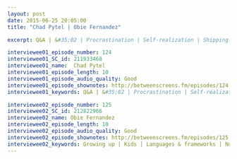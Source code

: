 ```yaml
---
layout: post
date: 2015-06-25 20:05:00
title: "Chad Pytel | Obie Fernandez" 

excerpt: Q&A | &#35;02 | Procrastination | Self-realization | Shipping everyday | Impostor syndrome | Growing up | Education | Discrimination | Comedy | Traveling | Status quo | Female coworkers | Minority status || Growing up | Kids | Languages & frameworks | Node.js | JavaScript | CoffeeScript | Firebase | Angualr.js | Material Design | Creative urge | Pissed off | “American Dream” | Female co-workers | Adverse environment | DevChix 

interviewee01_episode_number: 124
interviewee01_SC_id: 211933468
interviewee01_name:  Chad Pytel 
interviewee01_episode_length: 10
interviewee01_episode_audio_quality: Good
interviewee01_episode_shownotes: http://betweenscreens.fm/episodes/124
interviewee01_keywords: Q&A | &#35;02 | Procrastination | Self-realization | Shipping everyday | Impostor syndrome | Growing up | Education | Discrimination | Comedy | Traveling | Status quo | Female coworkers | Minority status

interviewee02_episode_number: 125
interviewee02_SC_id: 212822966
interviewee02_name: Obie Fernandez  
interviewee02_episode_length: 10
interviewee02_episode_audio_quality: Good
interviewee02_episode_shownotes: http://betweenscreens.fm/episodes/125
interviewee02_keywords: Growing up | Kids | Languages & frameworks | Node.js | JavaScript | CoffeeScript | Firebase | Angualr.js | Material Design | Creative urge | Pissed off | “American Dream” | Female co-workers | Adverse environment | DevChix 
---
```

